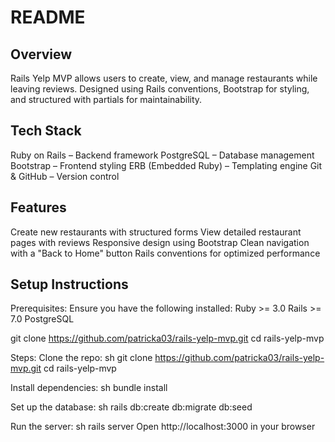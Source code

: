 # README
## Overview

Rails Yelp MVP allows users to create, view, and manage restaurants while leaving reviews. Designed using Rails conventions, Bootstrap for styling, and structured with partials for maintainability.

## Tech Stack
Ruby on Rails – Backend framework
PostgreSQL – Database management
Bootstrap – Frontend styling
ERB (Embedded Ruby) – Templating engine
Git & GitHub – Version control

## Features
Create new restaurants with structured forms
View detailed restaurant pages with reviews
Responsive design using Bootstrap
Clean navigation with a "Back to Home" button
Rails conventions for optimized performance

## Setup Instructions
Prerequisites:
Ensure you have the following installed:
Ruby >= 3.0
Rails >= 7.0
PostgreSQL

git clone https://github.com/patricka03/rails-yelp-mvp.git
cd rails-yelp-mvp

Steps:
Clone the repo:
sh
git clone https://github.com/patricka03/rails-yelp-mvp.git
cd rails-yelp-mvp

Install dependencies:
sh
bundle install

Set up the database:
sh
rails db:create db:migrate db:seed

Run the server:
sh
rails server
Open http://localhost:3000 in your browser
